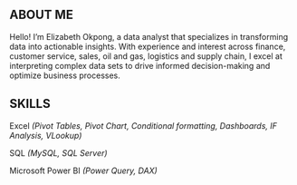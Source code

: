 ## ABOUT ME
Hello! I’m Elizabeth Okpong, a data analyst that specializes in transforming data into actionable insights. With experience and interest across finance, customer service, sales, oil and gas, logistics and supply chain, I excel at interpreting complex data sets to drive informed decision-making and optimize business processes.
## SKILLS
Excel *(Pivot Tables, Pivot Chart, Conditional formatting, Dashboards, IF Analysis, VLookup)*

SQL *(MySQL, SQL Server)*

Microsoft Power BI *(Power Query, DAX)*
